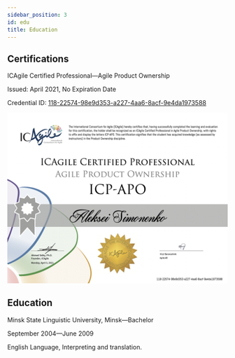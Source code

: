 ```yaml
---
sidebar_position: 3
id: edu
title: Education
---
```


## Certifications

ICAgile Certified Professional—Agile Product Ownership

Issued: April 2021, No Expiration Date

Credential ID: [118-22574-98e9d353-a227-4aa6-8acf-9e4da1973588](https://www.icagile.com/credentials/98e9d353-a227-4aa6-8acf-9e4da1973588)

![Agile Product Ownership Certification](/img/04052021072710535.png)

## Education

Minsk State Linguistic University, Minsk—Bachelor

September 2004—June 2009

English Language, Interpreting and translation.

